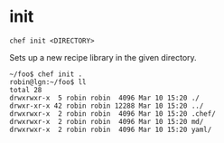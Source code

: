 # init 

```shell
chef init <DIRECTORY> 
```

Sets up a new recipe library in the given directory. 

```shell
~/foo$ chef init .
robin@lgn:~/foo$ ll
total 28
drwxrwxr-x  5 robin robin  4096 Mar 10 15:20 ./
drwxr-xr-x 42 robin robin 12288 Mar 10 15:20 ../
drwxrwxr-x  2 robin robin  4096 Mar 10 15:20 .chef/
drwxrwxr-x  2 robin robin  4096 Mar 10 15:20 md/
drwxrwxr-x  2 robin robin  4096 Mar 10 15:20 yaml/
```